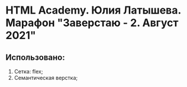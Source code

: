 # HTML Academy. Юлия Латышева.  Марафон "Заверстаю - 2. Август 2021"

## Использовано:
1. Сетка: flex;
2. Семантическая верстка;
